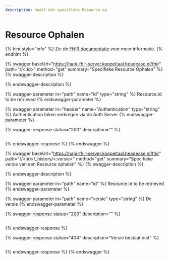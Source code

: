 ```yaml
---
description: Haalt één specifieke Resource op
---
```


# Resource Ophalen

{% hint style="info" %}
Zie de [FHIR documentatie](https://www.hl7.org/fhir/http.html#read) voor meer informatie.
{% endhint %}

{% swagger baseUrl="https://hapi-fhir-server.koppeltaal.headease.nl/fhir" path="/<Resource>/<:id>" method="get" summary="Specifieke  Resource Ophalen" %}
{% swagger-description %}

{% endswagger-description %}

{% swagger-parameter in="path" name="id" type="string" %}
Resource.id to be  retrieved
{% endswagger-parameter %}

{% swagger-parameter in="header" name="Authentication" type="string" %}
Authentication token verkregen via de Auth Server
{% endswagger-parameter %}

{% swagger-response status="200" description="" %}
```
```
{% endswagger-response %}
{% endswagger %}

{% swagger baseUrl="https://hapi-fhir-server.koppeltaal.headease.nl/fhir" path="/<Resource>/<:id>/_history/<:versie>" method="get" summary="Specifieke  versie van een Resource ophalen" %}
{% swagger-description %}

{% endswagger-description %}

{% swagger-parameter in="path" name="id" %}
Resource.id to be  retrieved
{% endswagger-parameter %}

{% swagger-parameter in="path" name="versie" type="string" %}
De versie
{% endswagger-parameter %}

{% swagger-response status="200" description="" %}
```
```
{% endswagger-response %}

{% swagger-response status="404" description="Versie bestaat niet" %}
```
```
{% endswagger-response %}
{% endswagger %}
